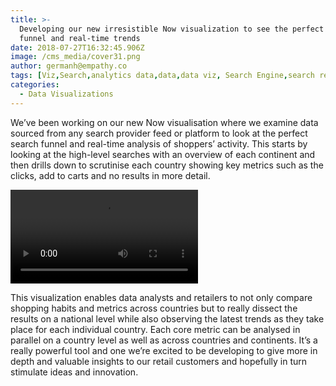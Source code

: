 ```yaml
---
title: >-
  Developing our new irresistible Now visualization to see the perfect search
  funnel and real-time trends
date: 2018-07-27T16:32:45.906Z
image: /cms_media/cover31.png
author: germanh@empathy.co
tags: [Viz,Search,analytics data,data,data viz, Search Engine,search result,Data visualisation,Data visualization,infographics,analytics,ecommerce,Seasonal Keywords]
categories:
  - Data Visualizations
---
```

We’ve been working on our new Now visualisation where we examine data sourced from any search provider feed or platform to look at the perfect search funnel and real-time analysis of shoppers’ activity. This starts by looking at the high-level searches with an overview of each continent and then drills down to scrutinise each country showing key metrics such as the clicks, add to carts and no results in more detail.

<video controls poster=""><source src="/cms_media/newnowsamplesequence.mp4" type="video/mp4"></video>

This visualization enables data analysts and retailers to not only compare shopping habits and metrics across countries but to really dissect the results on a national level while also observing the latest trends as they take place for each individual country. Each core metric can be analysed in parallel on a country level as well as across countries and continents. It’s a really powerful tool and one we’re excited to be developing to give more in depth and valuable insights to our retail customers and hopefully in turn stimulate ideas and innovation.
